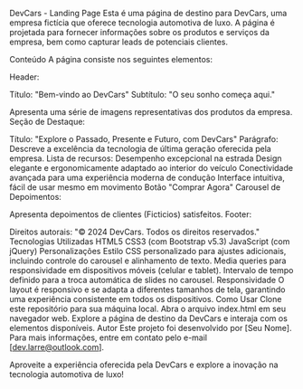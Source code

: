 DevCars - Landing Page
Esta é uma página de destino para DevCars, uma empresa fictícia que oferece tecnologia automotiva de luxo. A página é projetada para fornecer informações sobre os produtos e serviços da empresa, bem como capturar leads de potenciais clientes.

Conteúdo
A página consiste nos seguintes elementos:

Header:

Título: "Bem-vindo ao DevCars"
Subtítulo: "O seu sonho começa aqui."

Apresenta uma série de imagens representativas dos produtos da empresa.
Seção de Destaque:

Título: "Explore o Passado, Presente e Futuro, com DevCars"
Parágrafo: Descreve a excelência da tecnologia de última geração oferecida pela empresa.
Lista de recursos:
Desempenho excepcional na estrada
Design elegante e ergonomicamente adaptado ao interior do veículo
Conectividade avançada para uma experiência moderna de condução
Interface intuitiva, fácil de usar mesmo em movimento
Botão "Comprar Agora"
Carousel de Depoimentos:

Apresenta depoimentos de clientes (Ficticios) satisfeitos.
Footer:

Direitos autorais: "© 2024 DevCars. Todos os direitos reservados."
Tecnologias Utilizadas
HTML5
CSS3 (com Bootstrap v5.3)
JavaScript (com jQuery)
Personalizações
Estilo CSS personalizado para ajustes adicionais, incluindo controle do carousel e alinhamento de texto.
Media queries para responsividade em dispositivos móveis (celular e tablet).
Intervalo de tempo definido para a troca automática de slides no carousel.
Responsividade
O layout é responsivo e se adapta a diferentes tamanhos de tela, garantindo uma experiência consistente em todos os dispositivos.
Como Usar
Clone este repositório para sua máquina local.
Abra o arquivo index.html em seu navegador web.
Explore a página de destino da DevCars e interaja com os elementos disponíveis.
Autor
Este projeto foi desenvolvido por [Seu Nome]. Para mais informações, entre em contato pelo e-mail [dev.larre@outlook.com].

Aproveite a experiência oferecida pela DevCars e explore a inovação na tecnologia automotiva de luxo!